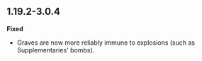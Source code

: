 ## 1.19.2-3.0.4
**Fixed**
- Graves are now more reliably immune to explosions (such as Supplementaries' bombs).